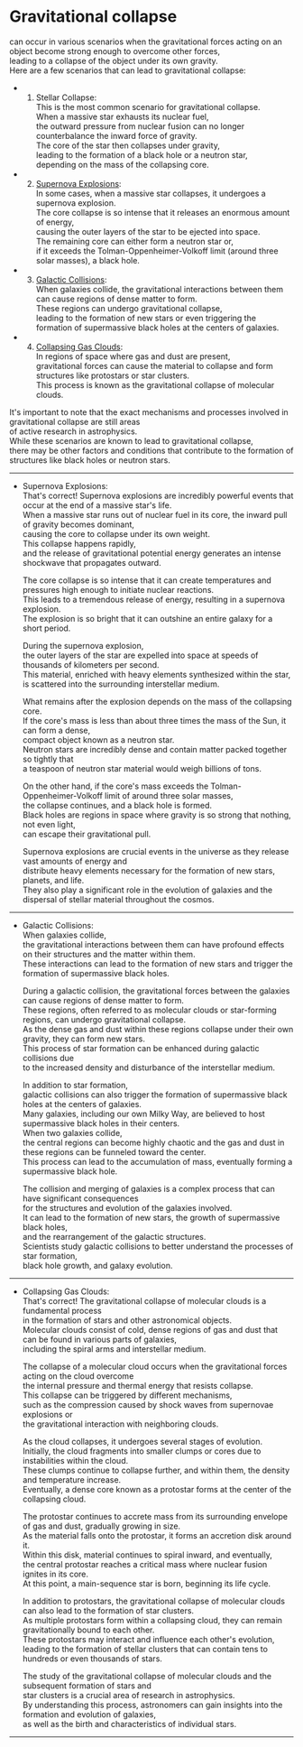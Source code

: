# Gravitational collapse  
   can occur in various scenarios when the gravitational forces acting on an object become strong enough to overcome other forces,   
    leading to a collapse of the object under its own gravity.   
     Here are a few scenarios that can lead to gravitational collapse:  
      
   - 1. Stellar Collapse:   
         This is the most common scenario for gravitational collapse.   
          When a massive star exhausts its nuclear fuel,   
           the outward pressure from nuclear fusion can no longer counterbalance the inward force of gravity.   
            The core of the star then collapses under gravity,   
             leading to the formation of a black hole or a neutron star,   
              depending on the mass of the collapsing core.  
  
   - 2. [Supernova Explosions](#Supernova-Explosions):   
         In some cases, when a massive star collapses, it undergoes a supernova explosion.   
          The core collapse is so intense that it releases an enormous amount of energy,   
           causing the outer layers of the star to be ejected into space.   
            The remaining core can either form a neutron star or,    
             if it exceeds the Tolman-Oppenheimer-Volkoff limit (around three solar masses), a black hole.  

   - 3. [Galactic Collisions](#Galactic-Collisions):    
         When galaxies collide, the gravitational interactions between them can cause regions of dense matter to form.   
          These regions can undergo gravitational collapse,   
           leading to the formation of new stars or even triggering the formation of supermassive black holes at the centers of galaxies.  
   
   - 4. [Collapsing Gas Clouds](#Collapsing-Gas-Clouds):      
         In regions of space where gas and dust are present,   
          gravitational forces can cause the material to collapse and form structures like protostars or star clusters.   
           This process is known as the gravitational collapse of molecular clouds.  
   
It's important to note that the exact mechanisms and processes involved in gravitational collapse are still areas   
 of active research in astrophysics.   
  While these scenarios are known to lead to gravitational collapse,   
   there may be other factors and conditions that contribute to the formation of structures like black holes or neutron stars.  

------------------------------------

<a id="Supernova-Explosions"></a>  
  - Supernova Explosions:  
     That's correct! Supernova explosions are incredibly powerful events that occur at the end of a massive star's life.   
      When a massive star runs out of nuclear fuel in its core, the inward pull of gravity becomes dominant,   
       causing the core to collapse under its own weight.   
        This collapse happens rapidly,   
         and the release of gravitational potential energy generates an intense shockwave that propagates outward.  

     The core collapse is so intense that it can create temperatures and pressures high enough to initiate nuclear reactions.    
      This leads to a tremendous release of energy, resulting in a supernova explosion.   
       The explosion is so bright that it can outshine an entire galaxy for a short period.  
  
    During the supernova explosion,   
     the outer layers of the star are expelled into space at speeds of thousands of kilometers per second.   
      This material, enriched with heavy elements synthesized within the star,   
       is scattered into the surrounding interstellar medium.  

    What remains after the explosion depends on the mass of the collapsing core.    
     If the core's mass is less than about three times the mass of the Sun, it can form a dense,   
      compact object known as a neutron star.   
       Neutron stars are incredibly dense and contain matter packed together so tightly that   
        a teaspoon of neutron star material would weigh billions of tons.  
  
    On the other hand, if the core's mass exceeds the Tolman-Oppenheimer-Volkoff limit of around three solar masses,   
     the collapse continues, and a black hole is formed.   
      Black holes are regions in space where gravity is so strong that nothing, not even light,    
       can escape their gravitational pull.  
  
    Supernova explosions are crucial events in the universe as they release vast amounts of energy and  
     distribute heavy elements necessary for the formation of new stars, planets, and life.   
      They also play a significant role in the evolution of galaxies and the dispersal of stellar material throughout the cosmos.  


------------------------------------

<a id="Galactic-Collisions"></a>  
  - Galactic Collisions:  
     When galaxies collide,   
      the gravitational interactions between them can have profound effects on their structures and the matter within them.   
       These interactions can lead to the formation of new stars and trigger the formation of supermassive black holes.  
  
     During a galactic collision, the gravitational forces between the galaxies can cause regions of dense matter to form.   
      These regions, often referred to as molecular clouds or star-forming regions, can undergo gravitational collapse.   
       As the dense gas and dust within these regions collapse under their own gravity, they can form new stars.   
        This process of star formation can be enhanced during galactic collisions due   
         to the increased density and disturbance of the interstellar medium.  
  
     In addition to star formation,   
      galactic collisions can also trigger the formation of supermassive black holes at the centers of galaxies.   
       Many galaxies, including our own Milky Way, are believed to host supermassive black holes in their centers.   
        When two galaxies collide,   
         the central regions can become highly chaotic and the gas and dust in these regions can be funneled toward the center.   
          This process can lead to the accumulation of mass, eventually forming a supermassive black hole.  
    
    The collision and merging of galaxies is a complex process that can have significant consequences   
     for the structures and evolution of the galaxies involved.   
      It can lead to the formation of new stars, the growth of supermassive black holes,   
       and the rearrangement of the galactic structures.   
        Scientists study galactic collisions to better understand the processes of star formation,    
         black hole growth, and galaxy evolution.   

------------------------------------

<a id="Collapsing-Gas-Clouds"></a>  
  - Collapsing Gas Clouds:  
     That's correct! The gravitational collapse of molecular clouds is a fundamental process  
      in the formation of stars and other astronomical objects.  
       Molecular clouds consist of cold, dense regions of gas and dust that can be found in various parts of galaxies,  
        including the spiral arms and interstellar medium.  
        
     The collapse of a molecular cloud occurs when the gravitational forces acting on the cloud overcome   
      the internal pressure and thermal energy that resists collapse.   
       This collapse can be triggered by different mechanisms,   
        such as the compression caused by shock waves from supernovae explosions or   
         the gravitational interaction with neighboring clouds.  
    
     As the cloud collapses, it undergoes several stages of evolution.   
      Initially, the cloud fragments into smaller clumps or cores due to instabilities within the cloud.   
       These clumps continue to collapse further, and within them, the density and temperature increase.   
        Eventually, a dense core known as a protostar forms at the center of the collapsing cloud.  
   
     The protostar continues to accrete mass from its surrounding envelope of gas and dust, gradually growing in size.   
      As the material falls onto the protostar, it forms an accretion disk around it.    
       Within this disk, material continues to spiral inward, and eventually,   
        the central protostar reaches a critical mass where nuclear fusion ignites in its core.   
         At this point, a main-sequence star is born, beginning its life cycle.  
  
     In addition to protostars, the gravitational collapse of molecular clouds can also lead to the formation of star clusters.    
      As multiple protostars form within a collapsing cloud, they can remain gravitationally bound to each other.    
       These protostars may interact and influence each other's evolution,   
        leading to the formation of stellar clusters that can contain tens to hundreds or even thousands of stars.  
   
     The study of the gravitational collapse of molecular clouds and the subsequent formation of stars and   
      star clusters is a crucial area of research in astrophysics.   
       By understanding this process, astronomers can gain insights into the formation and evolution of galaxies,   
        as well as the birth and characteristics of individual stars.  

------------------------------------
